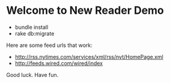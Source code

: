 # Welcome to New Reader Demo

* bundle install
* rake db:migrate

Here are some feed urls that work:
* http://rss.nytimes.com/services/xml/rss/nyt/HomePage.xml
* http://feeds.wired.com/wired/index

Good luck. Have fun.


